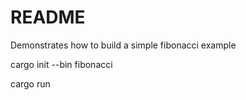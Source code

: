 # README
Demonstrates how to build a simple fibonacci example  

cargo init --bin fibonacci       

cargo run

